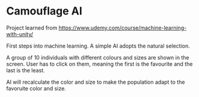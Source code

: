 # Camouflage AI

Project learned from https://www.udemy.com/course/machine-learning-with-unity/

First steps into machine learning. A simple AI adopts the natural selection.

A group of 10 individuals with different colours and sizes are shown in the screen.
User has to click on them, meaning the first is the favourite and the last is the least.

AI will recalculate the color and size to make the population adapt to the favoruite color and size.
